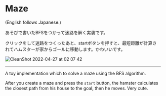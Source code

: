 # Maze

(English follows Japanese.)

あそびで書いたBFSをつかって迷路を解く実装です。

クリックをして迷路をつくったあと、startボタンを押すと、最短距離が計算されてハムスターが家からゴールに移動します。かわいいです。

![CleanShot 2022-04-27 at 02 07 42](https://user-images.githubusercontent.com/5797788/165355135-7b3b7cd1-6c88-4113-929b-7f5536a02659.gif)

---

A toy implementation which to solve a maze using the BFS algorithm.

After you create a maze and press the `start` button, the hamster calculates the closest path from his house to the goal, then he moves. Very cute.
